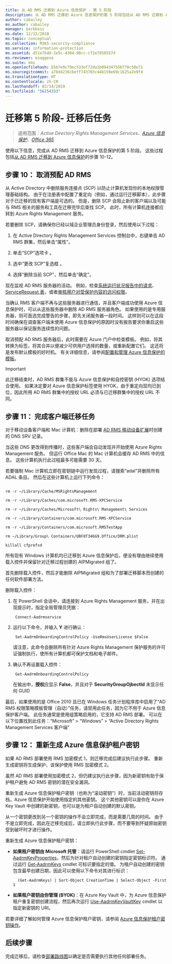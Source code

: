 ```yaml
---
title: 从 AD RMS 迁移到 Azure 信息保护 - 第 5 阶段
description: 从 AD RMS 迁移到 Azure 信息保护的第 5 阶段包括从 AD RMS 迁移到 Azure 信息保护的步骤 10 至 12。
author: cabailey
ms.author: cabailey
manager: barbkess
ms.date: 12/12/2018
ms.topic: conceptual
ms.collection: M365-security-compliance
ms.service: information-protection
ms.assetid: d51e7bdd-2e5c-4304-98cc-cf2e7858557d
ms.reviewer: esaggese
ms.suite: ems
ms.openlocfilehash: b5b7e9c79ec533ef72da1b094347556770c50e71
ms.sourcegitcommit: a78d4236cbeff743703c44b150e69c1625a2e9f4
ms.translationtype: HT
ms.contentlocale: zh-CN
ms.lasthandoff: 02/14/2019
ms.locfileid: "56254333"
---
```

# <a name="migration-phase-5---post-migration-tasks"></a>迁移第 5 阶段- 迁移后任务

>适用范围：*Active Directory Rights Management Services、[Azure 信息保护](https://azure.microsoft.com/pricing/details/information-protection)、[Office 365](https://download.microsoft.com/download/E/C/F/ECF42E71-4EC0-48FF-AA00-577AC14D5B5C/Azure_Information_Protection_licensing_datasheet_EN-US.pdf)*


使用以下信息，完成从 AD RMS 迁移到 Azure 信息保护的第 5 阶段。 这些过程包括[从 AD RMS 迁移到 Azure 信息保护](migrate-from-ad-rms-to-azure-rms.md)的步骤 10-12。

## <a name="step-10-deprovision-ad-rms"></a>步骤 10： 取消预配 AD RMS

从 Active Directory 中删除服务连接点 (SCP) 以防止计算机发现你的本地权限管理基础结构。 由于在注册表中配置了重定向（例如，通过运行迁移脚本），此步骤对于已迁移的现有客户端是可选的。 但是，删除 SCP 会阻止新的客户端以及可能与 RMS 相关的服务和工具在迁移完毕后查找 SCP。 此时，所有计算机连接都应转到 Azure Rights Management 服务。 

若要删除 SCP，请确保你已经以域企业管理员身份登录，然后使用以下过程：

1. 在 Active Directory Rights Management Services 控制台中，右键单击 AD RMS 群集，然后单击“属性”。

2. 单击“SCP”选项卡  。

3. 选中“更改 SCP”复选框  。

4. 选择“删除当前 SCP”，然后单击“确定”。

现在监视 AD RMS 服务器的活动。 例如，检查[系统运行状况报告中的请求](https://technet.microsoft.com/library/ee221012%28v=ws.10%29.aspx)、[ServiceRequest 表](https://technet.microsoft.com/library/dd772686%28v=ws.10%29.aspx)，或者[审核用户对受保护内容的访问权限](https://social.technet.microsoft.com/wiki/contents/articles/3440.ad-rms-frequently-asked-questions-faq.aspx)。 

当确认 RMS 客户端不再与这些服务器进行通信，并且客户端成功使用 Azure 信息保护时，可以从这些服务器中删除 AD RMS 服务器角色。 如果使用的是专用服务器，则可首选完成警告的步骤，即先关闭服务器一段时间。 这样则可以在这段时间确保在调查客户端未使用 Azure 信息保护的原因时没有报告要求你重启这些服务器以保证服务连续性的问题。

取消预配 AD RMS 服务器后，此时需要在 Azure 门户中检查模板。 例如，将其转换为标签，将其合并以便减少可供用户选择的数量，或重新配置它们。 这还将是发布默认模板的好时机。 有关详细信息，请参阅[配置和管理 Azure 信息保护的模板](./configure-policy-templates.md)。

>[!IMPORTANT]
> 此迁移结束时，AD RMS 群集不能与 Azure 信息保护和自控密钥 (HYOK) 选项结合使用。 如果决定要对 Azure 信息保护标签使用 HYOK，由于重定向现均已到位，因此所用 AD RMS 群集中的授权 URL 必须与已迁移群集中的授权 URL 不同。

## <a name="step-11-complete-client-migration-tasks"></a>步骤 11： 完成客户端迁移任务

对于移动设备客户端和 Mac 计算机：删除在部署 [AD RMS 移动设备扩展](https://technet.microsoft.com/library/dn673574.aspx)时创建的 DNS SRV 记录。

当这些 DNS 更改得到传播时，这些客户端会自动发现并开始使用 Azure Rights Management 服务。 但运行 Office Mac 的 Mac 计算机会缓存 AD RMS 中的信息。 这些计算机执行此过程最多可能需要 30 天。 

若要强制 Mac 计算机立即在密钥链中运行发现过程，请搜索“adal”并删除所有 ADAL 条目。 然后在这些计算机上运行下列命令：

````

rm -r ~/Library/Cache/MSRightsManagement

rm -r ~/Library/Caches/com.microsoft.RMS-XPCService

rm -r ~/Library/Caches/Microsoft\ Rights\ Management\ Services

rm -r ~/Library/Containers/com.microsoft.RMS-XPCService

rm -r ~/Library/Containers/com.microsoft.RMSTestApp

rm ~/Library/Group\ Containers/UBF8T346G9.Office/DRM.plist

killall cfprefsd

````

所有现有 Windows 计算机均已迁移到 Azure 信息保护后，便没有理由继续使用载入控件并保留针对迁移过程创建的 AIPMigrated 组了。 

首先删除载入控件，然后才能删除 AIPMigrated 组和为了部署迁移脚本而创建的任何软件部署方法。

删除载入控件：

1. 在 PowerShell 会话中，请连接到 Azure Rights Management 服务，并在出现提示时，指定全局管理员凭据：

        Connect-Aadrmservice

2. 运行以下命令，并输入 **Y** 进行确认：

        Set-AadrmOnboardingControlPolicy -UseRmsUserLicense $False
    
    请注意，此命令会删除所有针对 Azure Rights Management 保护服务的许可证强制执行，使所有计算机都可保护文档和电子邮件。

3. 确认不再设置载入控件：

        Get-AadrmOnboardingControlPolicy

    在输出中，**授权**应显示 **False**，并且对于 **SecurityGroupOjbectId** 未显示任何 GUID

最后，如果使用的是 Office 2010 且已在 Windows 任务计划程序库中启用了“AD RMS 权限策略模板管理（自动）”任务，请禁用此任务，因为它不用于 Azure 信息保护客户端。 此任务通常是使用组策略启用的，它支持 AD RMS 部署。 可以在以下位置找到此任务：“Microsoft” > “Windows” > “Active Directory Rights Management Services 客户端”

## <a name="step-12-rekey-your-azure-information-protection-tenant-key"></a>步骤 12： 重新生成 Azure 信息保护租户密钥

如果 AD RMS 部署使用 RMS 加密模式 1，则迁移完成后建议执行此步骤。 重新生成密钥将生成保护，该保护使用 RMS 加密模式 2。 

虽然 AD RMS 部署使用加密模式 2，但仍建议执行此步骤，因为新密钥有助于保护租户避免 AD RMS 密钥的潜在安全漏洞。

重新生成 Azure 信息保护租户密钥（也称为“滚动密钥”）时，当前活动密钥将存档，Azure 信息保护开始使用指定的其他密钥。 这个其他密钥可以是你在 Azure Key Vault 中创建的新密钥，也可以是为租户自动创建的默认密钥。

从一个密钥更改到另一个密钥的操作不会立即完成，而是需要几周的时间。 由于不是立即完成，因此在迁移完成后，请立即执行此步骤，而不要等到怀疑原始密钥受到破坏时才进行操作。

重新生成 Azure 信息保护租户密钥：

- **如果租户密钥由 Microsoft 托管**：请运行 PowerShell cmdlet [Set-AadrmKeyProperties](/powershell/module/aadrm/set-aadrmkeyproperties)，然后为针对租户自动创建的密钥指定密钥标识符。 通过运行 [Get-AadrmKeys](/powershell/module/aadrm/get-aadrmkeys) cmdlet 可标识要指定的值。 为租户自动创建的密钥包含最早创建日期，因此可以使用以下命令对其进行标识：
    
        (Get-AadrmKeys) | Sort-Object CreationTime | Select-Object -First 1

- **如果租户密钥由你管理 (BYOK)**：在 Azure Key Vault 中，为 Azure 信息保护租户重复密钥创建流程，然后再次运行 [Use-AadrmKeyVaultKey](/powershell/aadrm/vlatest/use-aadrmkeyvaultkey) cmdlet 以指定新密钥的 URI。 

若要详细了解如何管理 Azure 信息保护租户密钥，请参阅 [Azure 信息保护租户密钥操作](./operations-tenant-key.md)。


## <a name="next-steps"></a>后续步骤

完成迁移后，请检查[部署路线图](deployment-roadmap.md)以确定是否需要执行其他任何部署任务。

